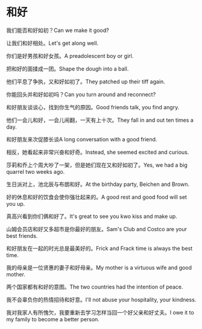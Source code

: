 # 和好

<p><span class="chinese">我们能否和好如初？</span><span class="english">Can we make it good?</span></p>

<p><span class="chinese">让我们和好相处。</span><span class="english">Let's get along well.</span></p>

<p><span class="chinese">你们是好男孩和好女孩。</span><span class="english">A preadolescent boy or girl.</span></p>

<p><span class="chinese">把和好的面揉成一团。</span><span class="english">Shape the dough into a ball.</span></p>

<p><span class="chinese">他们平息了争执，又和好如初了。</span><span class="english">They patched up their tiff again.</span></p>

<p><span class="chinese">你能回头并和好如初吗？</span><span class="english">Can you turn around and reconnect?</span></p>

<p><span class="chinese">和好朋友谈谈心，找到你生气的原因。</span><span class="english">Good friends talk, you find angry.</span></p>

<p><span class="chinese">他们一会儿和好，一会儿闹翻，一天有上十次。</span><span class="english">They fall in and out ten times a day.</span></p>

<p><span class="chinese">和好朋友来次促膝长谈</span><span class="english">A long conversation with a good friend.</span></p>

<p><span class="chinese">相反，她看起来非常兴奋和好奇。</span><span class="english">Instead, she seemed excited and curious.</span></p>

<p><span class="chinese">莎莉和乔上个周大吵了一架，但是她们现在又和好如初了。</span><span class="english">Yes, we had a big quarrel two weeks ago.</span></p>

<p><span class="chinese">生日派对上，池北辰与布朗和好。</span><span class="english">At the birthday party, Beichen and Brown.</span></p>

<p><span class="chinese">好的休息和好的饮食会使你强壮起来的。</span><span class="english">A good rest and good food will set you up.</span></p>

<p><span class="chinese">真高兴看到你们俩和好了。</span><span class="english">It's great to see you kwo kiss and make up.</span></p>

<p><span class="chinese">山姆会员店和好又多超市是你最好的朋友。</span><span class="english">Sam's Club and Costco are your best friends.</span></p>

<p><span class="chinese">和好朋友在一起的时光总是最美好的。</span><span class="english">Frick and Frack time is always the best time.</span></p>

<p><span class="chinese">我的母亲是一位贤惠的妻子和好母亲。</span><span class="english">My mother is a virtuous wife and good mother.</span></p>

<p><span class="chinese">两个国家都有和好的意图。</span><span class="english">The two countries had the intention of peace.</span></p>

<p><span class="chinese">我不会辜负你的热情招待和好意。</span><span class="english">I'll not abuse your hospitality, your kindness.</span></p>

<p><span class="chinese">我对我家人有所愧欠，我要重新去学习怎样当回一个好父亲和好丈夫。</span><span class="english">I owe it to my family to become a better person.</span></p>

